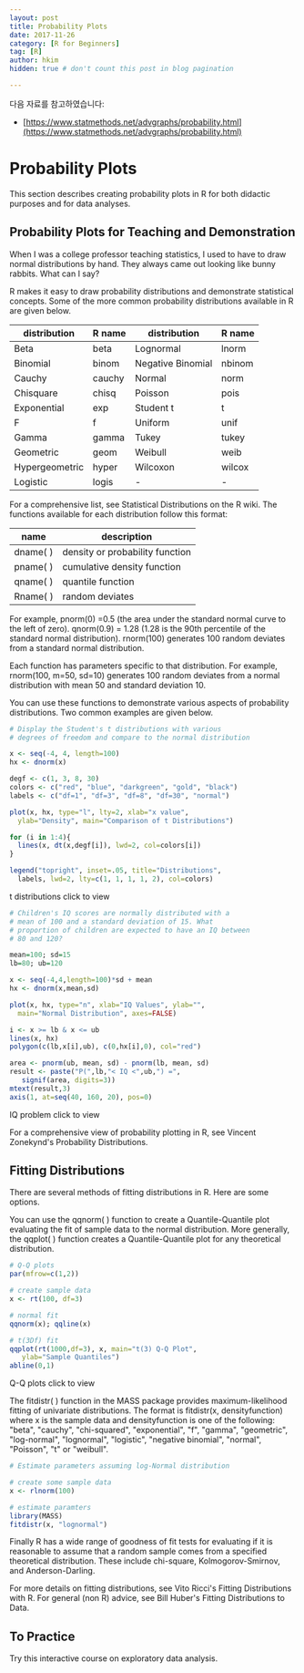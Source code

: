 ```yaml
---
layout: post  
title: Probability Plots
date: 2017-11-26  
category: [R for Beginners]  
tag: [R]  
author: hkim  
hidden: true # don't count this post in blog pagination  

---
```


다음 자료를 참고하였습니다:  
- [https://www.statmethods.net/advgraphs/probability.html](https://www.statmethods.net/advgraphs/probability.html)

# Probability Plots

This section describes creating probability plots in R for both didactic purposes and for data analyses.

## Probability Plots for Teaching and Demonstration

When I was a college professor teaching statistics, I used to have to draw normal distributions by hand. They always came out looking like bunny rabbits. What can I say?

R makes it easy to draw probability distributions and demonstrate statistical concepts. Some of the more common probability distributions available in R are given below.

distribution   | R name | distribution      | R name
---------------|--------|-------------------|--------
Beta           | beta   | Lognormal         | lnorm
Binomial       | binom  | Negative Binomial | nbinom
Cauchy         | cauchy | Normal            | norm
Chisquare      | chisq  | Poisson           | pois
Exponential    | exp    | Student t         | t
F              | f      | Uniform           | unif
Gamma          | gamma  | Tukey             | tukey
Geometric      | geom   | Weibull           | weib
Hypergeometric | hyper  | Wilcoxon          | wilcox
Logistic       | logis  | -                 | -

For a comprehensive list, see Statistical Distributions on the R wiki. The functions available for each distribution follow this format:

name      | description
----------|------------------------------
dname( )  | density or probability function
pname( )  | cumulative density function
qname( )  | quantile function
Rname( )  | random deviates

For example, pnorm(0) =0.5 (the area under the standard normal curve to the left of zero). qnorm(0.9) = 1.28 (1.28 is the 90th percentile of the standard normal distribution). rnorm(100) generates 100 random deviates from a standard normal distribution.

Each function has parameters specific to that distribution. For example, rnorm(100, m=50, sd=10) generates 100 random deviates from a normal distribution with mean 50 and standard deviation 10.

You can use these functions to demonstrate various aspects of probability distributions. Two common examples are given below.

```r
# Display the Student's t distributions with various
# degrees of freedom and compare to the normal distribution

x <- seq(-4, 4, length=100)
hx <- dnorm(x)

degf <- c(1, 3, 8, 30)
colors <- c("red", "blue", "darkgreen", "gold", "black")
labels <- c("df=1", "df=3", "df=8", "df=30", "normal")

plot(x, hx, type="l", lty=2, xlab="x value",
  ylab="Density", main="Comparison of t Distributions")

for (i in 1:4){
  lines(x, dt(x,degf[i]), lwd=2, col=colors[i])
}

legend("topright", inset=.05, title="Distributions",
  labels, lwd=2, lty=c(1, 1, 1, 1, 2), col=colors)
```

t distributions click to view

```r
# Children's IQ scores are normally distributed with a
# mean of 100 and a standard deviation of 15. What
# proportion of children are expected to have an IQ between
# 80 and 120?

mean=100; sd=15
lb=80; ub=120

x <- seq(-4,4,length=100)*sd + mean
hx <- dnorm(x,mean,sd)

plot(x, hx, type="n", xlab="IQ Values", ylab="",
  main="Normal Distribution", axes=FALSE)

i <- x >= lb & x <= ub
lines(x, hx)
polygon(c(lb,x[i],ub), c(0,hx[i],0), col="red")

area <- pnorm(ub, mean, sd) - pnorm(lb, mean, sd)
result <- paste("P(",lb,"< IQ <",ub,") =",
   signif(area, digits=3))
mtext(result,3)
axis(1, at=seq(40, 160, 20), pos=0)
```

IQ problem click to view

For a comprehensive view of probability plotting in R, see Vincent Zonekynd's Probability Distributions.


## Fitting Distributions

There are several methods of fitting distributions in R. Here are some options.

You can use the qqnorm( ) function to create a Quantile-Quantile plot evaluating the fit of sample data to the normal distribution. More generally, the qqplot( ) function creates a Quantile-Quantile plot for any theoretical distribution.

```r
# Q-Q plots
par(mfrow=c(1,2))

# create sample data
x <- rt(100, df=3)

# normal fit
qqnorm(x); qqline(x)

# t(3Df) fit
qqplot(rt(1000,df=3), x, main="t(3) Q-Q Plot",
   ylab="Sample Quantiles")
abline(0,1)
```

Q-Q plots click to view

The fitdistr( ) function in the MASS package provides maximum-likelihood fitting of univariate distributions. The format is fitdistr(x, densityfunction) where x is the sample data and densityfunction is one of the following: "beta", "cauchy", "chi-squared", "exponential", "f", "gamma", "geometric", "log-normal", "lognormal", "logistic", "negative binomial", "normal", "Poisson", "t" or "weibull".

```r
# Estimate parameters assuming log-Normal distribution

# create some sample data
x <- rlnorm(100)

# estimate paramters
library(MASS)
fitdistr(x, "lognormal")
```

Finally R has a wide range of goodness of fit tests for evaluating if it is reasonable to assume that a random sample comes from a specified theoretical distribution. These include chi-square, Kolmogorov-Smirnov, and Anderson-Darling.

For more details on fitting distributions, see Vito Ricci's Fitting Distributions with R. For general (non R) advice, see Bill Huber's Fitting Distributions to Data.


## To Practice

Try this interactive course on exploratory data analysis.
